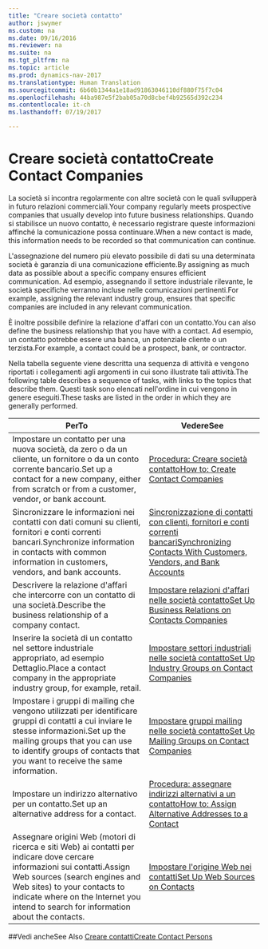 ```yaml
---
title: "Creare società contatto"
author: jswymer
ms.custom: na
ms.date: 09/16/2016
ms.reviewer: na
ms.suite: na
ms.tgt_pltfrm: na
ms.topic: article
ms.prod: dynamics-nav-2017
ms.translationtype: Human Translation
ms.sourcegitcommit: 6b60b1344a1e18ad91863046110df880f75f7c04
ms.openlocfilehash: 44ba987e5f2bab05a70d8cbef4b92565d392c234
ms.contentlocale: it-ch
ms.lasthandoff: 07/19/2017

---
```

# <a name="create-contact-companies"></a><span data-ttu-id="d1502-102">Creare società contatto</span><span class="sxs-lookup"><span data-stu-id="d1502-102">Create Contact Companies</span></span>
<span data-ttu-id="d1502-103">La società si incontra regolarmente con altre società con le quali svilupperà in futuro relazioni commerciali.</span><span class="sxs-lookup"><span data-stu-id="d1502-103">Your company regularly meets prospective companies that usually develop into future business relationships.</span></span> <span data-ttu-id="d1502-104">Quando si stabilisce un nuovo contatto, è necessario registrare queste informazioni affinché la comunicazione possa continuare.</span><span class="sxs-lookup"><span data-stu-id="d1502-104">When a new contact is made, this information needs to be recorded so that communication can continue.</span></span>

<span data-ttu-id="d1502-105">L'assegnazione del numero più elevato possibile di dati su una determinata società è garanzia di una comunicazione efficiente.</span><span class="sxs-lookup"><span data-stu-id="d1502-105">By assigning as much data as possible about a specific company ensures efficient communication.</span></span> <span data-ttu-id="d1502-106">Ad esempio, assegnando il settore industriale rilevante, le società specifiche verranno incluse nelle comunicazioni pertinenti.</span><span class="sxs-lookup"><span data-stu-id="d1502-106">For example, assigning the relevant industry group, ensures that specific companies are included in any relevant communication.</span></span>

<span data-ttu-id="d1502-107">È inoltre possibile definire la relazione d'affari con un contatto.</span><span class="sxs-lookup"><span data-stu-id="d1502-107">You can also define the business relationship that you have with a contact.</span></span> <span data-ttu-id="d1502-108">Ad esempio, un contatto potrebbe essere una banca, un potenziale cliente o un terzista.</span><span class="sxs-lookup"><span data-stu-id="d1502-108">For example, a contact could be a prospect, bank, or contractor.</span></span>

<span data-ttu-id="d1502-109">Nella tabella seguente viene descritta una sequenza di attività e vengono riportati i collegamenti agli argomenti in cui sono illustrate tali attività.</span><span class="sxs-lookup"><span data-stu-id="d1502-109">The following table describes a sequence of tasks, with links to the topics that describe them.</span></span> <span data-ttu-id="d1502-110">Questi task sono elencati nell'ordine in cui vengono in genere eseguiti.</span><span class="sxs-lookup"><span data-stu-id="d1502-110">These tasks are listed in the order in which they are generally performed.</span></span>

|<span data-ttu-id="d1502-111">Per</span><span class="sxs-lookup"><span data-stu-id="d1502-111">To</span></span> |<span data-ttu-id="d1502-112">Vedere</span><span class="sxs-lookup"><span data-stu-id="d1502-112">See</span></span> |
|---|----|
|<span data-ttu-id="d1502-113">Impostare un contatto per una nuova società, da zero o da un cliente, un fornitore o da un conto corrente bancario.</span><span class="sxs-lookup"><span data-stu-id="d1502-113">Set up a contact for a new company, either from scratch or from a customer, vendor, or bank account.</span></span>|[<span data-ttu-id="d1502-114">Procedura: Creare società contatto</span><span class="sxs-lookup"><span data-stu-id="d1502-114">How to: Create Contact Companies</span></span>](marketing-how-create-contact-companies.md)|
|<span data-ttu-id="d1502-115">Sincronizzare le informazioni nei contatti con dati comuni su clienti, fornitori e conti correnti bancari.</span><span class="sxs-lookup"><span data-stu-id="d1502-115">Synchronize information in contacts with common information in customers, vendors, and bank accounts.</span></span>|[<span data-ttu-id="d1502-116">Sincronizzazione di contatti con clienti, fornitori e conti correnti bancari</span><span class="sxs-lookup"><span data-stu-id="d1502-116">Synchronizing Contacts With Customers, Vendors, and Bank Accounts</span></span>](marketing-synchronize-contacts-customers-vendors-bank-accounts.md)|
|<span data-ttu-id="d1502-117">Descrivere la relazione d'affari che intercorre con un contatto di una società.</span><span class="sxs-lookup"><span data-stu-id="d1502-117">Describe the business relationship of a company contact.</span></span>|[<span data-ttu-id="d1502-118">Impostare relazioni d'affari nelle società contatto</span><span class="sxs-lookup"><span data-stu-id="d1502-118">Set Up Business Relations on Contacts Companies</span></span>](marketing-business-relations.md)|
|<span data-ttu-id="d1502-119">Inserire la società di un contatto nel settore industriale appropriato, ad esempio Dettaglio.</span><span class="sxs-lookup"><span data-stu-id="d1502-119">Place a contact company in the appropriate industry group, for example, retail.</span></span>|[<span data-ttu-id="d1502-120">Impostare settori industriali nelle società contatto</span><span class="sxs-lookup"><span data-stu-id="d1502-120">Set Up Industry Groups on Contact Companies</span></span>](marketing-industry-groups.md)|
|<span data-ttu-id="d1502-121">Impostare i gruppi di mailing che vengono utilizzati per identificare gruppi di contatti a cui inviare le stesse informazioni.</span><span class="sxs-lookup"><span data-stu-id="d1502-121">Set up the mailing groups that you can use to identify groups of contacts that you want to receive the same information.</span></span>|[<span data-ttu-id="d1502-122">Impostare gruppi mailing nelle società contatto</span><span class="sxs-lookup"><span data-stu-id="d1502-122">Set Up Mailing Groups on Contact Companies</span></span>](marketing-mailing-groups.md)|
|<span data-ttu-id="d1502-123">Impostare un indirizzo alternativo per un contatto.</span><span class="sxs-lookup"><span data-stu-id="d1502-123">Set up an alternative address for a contact.</span></span>|[<span data-ttu-id="d1502-124">Procedura: assegnare indirizzi alternativi a un contatto</span><span class="sxs-lookup"><span data-stu-id="d1502-124">How to: Assign Alternative Addresses to a Contact</span></span>](marketing-how-assign-alternative-address.md)|
|<span data-ttu-id="d1502-125">Assegnare origini Web (motori di ricerca e siti Web) ai contatti per indicare dove cercare informazioni sui contatti.</span><span class="sxs-lookup"><span data-stu-id="d1502-125">Assign Web sources (search engines and Web sites) to your contacts to indicate where on the Internet you intend to search for information about the contacts.</span></span>|[<span data-ttu-id="d1502-126">Impostare l'origine Web nei contatti</span><span class="sxs-lookup"><span data-stu-id="d1502-126">Set Up Web Sources on Contacts</span></span>](marketing-web-sources.md)|

##<a name="see-also"></a><span data-ttu-id="d1502-127">Vedi anche</span><span class="sxs-lookup"><span data-stu-id="d1502-127">See Also</span></span>
[<span data-ttu-id="d1502-128">Creare contatti</span><span class="sxs-lookup"><span data-stu-id="d1502-128">Create Contact Persons</span></span>](marketing-create-contact-persons.md)

